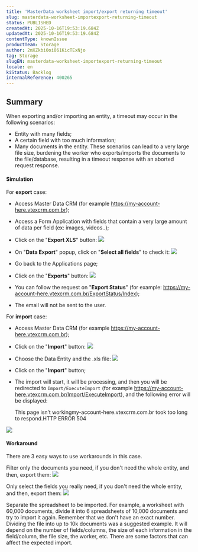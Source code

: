 ```yaml
---
title: 'MasterData worksheet import/export returning timeout'
slug: masterdata-worksheet-importexport-returning-timeout
status: PUBLISHED
createdAt: 2025-10-16T19:53:19.684Z
updatedAt: 2025-10-16T19:53:19.684Z
contentType: knownIssue
productTeam: Storage
author: 2mXZkbi0oi061KicTExNjo
tag: Storage
slugEN: masterdata-worksheet-importexport-returning-timeout
locale: en
kiStatus: Backlog
internalReference: 400265
---
```


## Summary


When exporting and/or importing an entity, a timeout may occur in the following scenarios:

- Entity with many fields;
- A certain field with too much information;
- Many documents in the entity.
These scenarios can lead to a very large file size, burdening the worker who exports/imports the documents to the file/database, resulting in a timeout response with an aborted request response.


#### Simulation


For **export** case:

- Access Master Data CRM (for example https://my-account-here.vtexcrm.com.br);
- Access a Form Application with fields that contain a very large amount of data per field (ex: images, videos..);
- Click on the "**Export XLS**" button:
 ![](https://vtexhelp.zendesk.com/attachments/token/p7ycuur8ck3Qtw2zmSUBNDmxE/?name=image.png)

- On "**Data Export**" popup, click on "**Select all fields**" to check it:
 ![](https://vtexhelp.zendesk.com/attachments/token/IIc8z6df21Cl6djTt5Toz4udk/?name=image.png)

- Go back to the Applications page;
- Click on the "**Exports**" button:
 ![](https://vtexhelp.zendesk.com/attachments/token/NsI7JG4oWcuHAhDewa7PoEx1M/?name=image.png)

- You can follow the request on "**Export Status**" (for example: https://my-account-here.vtexcrm.com.br/ExportStatus/Index);
- The email will not be sent to the user.

For **import** case:

- Access Master Data CRM (for example https://my-account-here.vtexcrm.com.br);
- Click on the "**Import**" button:
 ![](https://vtexhelp.zendesk.com/attachments/token/3HUzAWSplEKGFAap3yU0jjmdf/?name=image.png)

- Choose the Data Entity and the .xls file:
 ![](https://vtexhelp.zendesk.com/attachments/token/KFolvCXhUiqAhZV23iKDhTws0/?name=image.png)

- Click on the "**Import**" button;
- The import will start, it will be processing, and then you will be redirected to `Import/ExecuteImport` (for example https://my-account-here.vtexcrm.com.br/Import/ExecuteImport), and the following error will be displayed:

    This page isn’t workingmy-account-here.vtexcrm.com.br took too long to respond.HTTP ERROR 504

 ![](https://vtexhelp.zendesk.com/attachments/token/3brNPf70M3FBLGPiVwWsSHx94/?name=image.png)


#### Workaround


There are 3 easy ways to use workarounds in this case.

Filter only the documents you need, if you don't need the whole entity, and then, export them:
 ![](https://vtexhelp.zendesk.com/attachments/token/CojS7MzbOiDkaQ9HgdbrxlzHD/?name=image.png)

Only select the fields you really need, if you don't need the whole entity, and then, export them:
 ![](https://vtexhelp.zendesk.com/attachments/token/pTOU7TEWidoOrtstbDALphW6k/?name=image.png)

Separate the spreadsheet to be imported. For example, a worksheet with 60,000 documents, divide it into 6 spreadsheets of 10,000 documents and try to import it again.
Remember that we don't have an exact number. Dividing the file into up to 10k documents was a suggested example. It will depend on the number of fields/columns, the size of each information in the field/column, the file size, the worker, etc. There are some factors that can affect the expected import.



